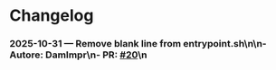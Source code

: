 # Changelog

### 2025-10-31 — Remove blank line from entrypoint.sh\n\n- **Autore:** DamImpr\n- **PR:** [#20](https://github.com/DamImpr/cache-multi-layer/pull/20)\n


